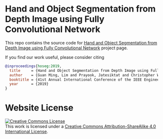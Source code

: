 # Hand and Object Segmentation from Depth Image using Fully Convolutional Network

This repo contains the source code for [Hand and Object Segmentation from Depth Image using Fully Convolutional Network](https://gmntu.github.io/hoseg/) project page.

If you find our work useful, please consider citing
```BibTeX
@inproceedings{hoseg:2019,
  title     = {Hand and Object Segmentation from Depth Image using Fully Convolutional Network},
  author    = {Guan Ming, Lim and Prayook, Jatesiktat and Christopher Wee Keong, Kuah and Wei Tech, Ang},
  booktitle = {41st Annual International Conference of the IEEE Engineering in Medicine and Biology Society (EMBC)},
  year      = {2019}
}
```

# Website License
<a rel="license" href="http://creativecommons.org/licenses/by-sa/4.0/"><img alt="Creative Commons License" style="border-width:0" src="https://i.creativecommons.org/l/by-sa/4.0/88x31.png" /></a><br />This work is licensed under a <a rel="license" href="http://creativecommons.org/licenses/by-sa/4.0/">Creative Commons Attribution-ShareAlike 4.0 International License</a>.